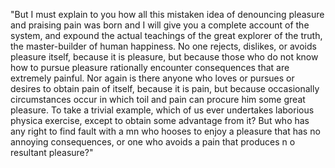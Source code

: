 "But I must explain to you how all this mistaken idea of denouncing pleasure and praising pain 
was born and I will give you a complete account of the system, and expound the actual teachings of the great explorer of the truth, the master-builder of human happiness. No one rejects, dislikes, or avoids pleasure
itself, because it is pleasure, but because those who do not know how to pursue pleasure rationally encounter consequences that are extremely painful. Nor again is there anyone who loves or pursues or desires to obtain 
pain of itself, because it is pain, but because occasionally circumstances occur in which toil and pain can procure him some great pleasure. To take a trivial example, which of us ever undertakes laborious physica
exercise, except to obtain some advantage from it? But who has any right to find fault with a mn who
hooses to enjoy a pleasure that has no annoying consequences, or one who avoids a pain that produces n
o resultant pleasure?"